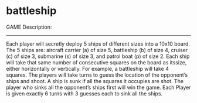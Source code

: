 battleship
==========

GAME Description:
*******************************************************************************
Each player will secretly deploy 5 ships of different sizes into a 10x10 board.
The 5 ships are: aircraft carrier (a) of size 5, battleship (b) of size 4, 
cruiser (c) of size 3, submarine (s) of size 3, and patrol boat (p) of size 2.
Each ship will take that same number of consecutive squares on the board as 
itssize, either horizontally or vertically. For example, a battleship will take 
4 squares.  The players will take turns to guess the location of the opponent’s 
ships and shoot. A ship is sunk if all the squares it occupies are shot. The 
player who sinks all the opponent’s ships first will win the game.  Each Player
is given exactly 6 turns with 3 guesses each to sink all the ships.
